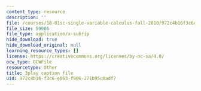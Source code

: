 ```yaml
---
content_type: resource
description: ''
file: /courses/18-01sc-single-variable-calculus-fall-2010/972c4b16f3c6e863f906271b95c8adf7_zUEuKrxgHws.srt
file_size: 59906
file_type: application/x-subrip
hide_download: true
hide_download_original: null
learning_resource_types: []
license: https://creativecommons.org/licenses/by-nc-sa/4.0/
ocw_type: OCWFile
resourcetype: Other
title: 3play caption file
uid: 972c4b16-f3c6-e863-f906-271b95c8adf7
---
```

